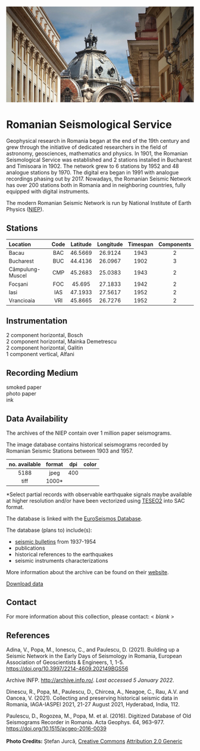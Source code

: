<!---
layout              : page
show_meta           : false
title               : "Romanian Seismological Service"
subheadline         : "Romania"
teaser              : "More information about this network"
header:
   image_fullwidth  : "Bucharest_-_Smârdan_Street_(28547822606)_downsample.jpg"
permalink           : "/organizations/romania"
breadcrumb          : true
--->

![some dummy txt](../../images/Bucharest_downsample.jpg)

# Romanian Seismological Service
Geophysical research in Romania began at the end of the 19th century and grew through the initiative of dedicated researchers in the field of astronomy, geosciences, mathematics and physics.  In 1901, the Romanian Seismological Service was established and 2 stations installed in Bucharest and Timisoara in 1902. The network grew to 6 stations by 1952 and 48 analogue stations by 1970. The digital era began in 1991 with analogue recordings phasing out by 2017. Nowadays, the Romanian Seismic Network has over 200 stations both in Romania and in neighboring countries, fully equipped with digital instruments.

The modern Romanian Seismic Network is run by National Institute of Earth Physics ([NIEP](http://www.infp.ro/)).

## Stations

**Location** | **Code** | **Latitude** | **Longitude** | **Timespan** | **Components**
| :--- | :---: | :---: | :---: | :---: | :---:
Bacau | BAC | 46.5669 | 26.9124 | 1943 |2
Bucharest | BUC | 44.4136 | 26.0967 | 1902 |3
Câmpulung-Muscel | CMP | 45.2683 | 25.0383 | 1943 |2
Focșani | FOC | 45.695 | 27.1833 | 1942 |2
Iasi | IAS | 47.1933 | 27.5617 | 1952 |2
Vrancioaia | VRI | 45.8665 | 26.7276 | 1952 |2

## Instrumentation
2 component horizontal, Bosch  
2 component horizontal, Mainka Demetrescu  
2 component horizontal, Galitin  
1 component vertical, Alfani  


## Recording Medium
smoked paper  
photo paper  
ink

## Data Availability
The archives of the NIEP contain over 1 million paper seismograms.

The image database contains historical seismograms recorded by Romanian Seismic Stations between 1903 and 1957.


**no. available** | **format** | **dpi** | **color**
| :---: | :---: | :---: | :---:
5188 | jpeg| 400 |
| tiff | 1000* |

*Select partial records with observable earthquake signals maybe available at higher resolution and/or have been vectorized using [TESEO2](http://teseo.rm.ingv.it/) into SAC format.

The database is linked with the [EuroSeismos Database](http://storing.ingv.it/es_web/). <!--Broken link-->

The database (plans to) include(s):
* [seismic bulletins](http://archive.infp.ro/buletine.php) from 1937-1954
* publications
* historical references to the earthquakes
* seismic instruments characterizations

More information about the archive can be found on their [website](http://archive.infp.ro).

[Download data](http://archive.infp.ro/date.php)

## Contact
For more information about this collection, please contact: \< *blank* \>

## References

Adina, V., Popa, M., Ionescu, C., and Paulescu, D. (2021). Building up a Seismic Network in the Early Days of Seismology in Romania, European Association of Geoscientists &amp; Engineers, 1, 1-5. https://doi.org/10.3997/2214-4609.202149BGS56

Archive INFP. http://archive.infp.ro/. *Last accessed 5 January 2022*.

Dinescu, R., Popa, M., Paulescu, D., Chircea, A., Neagoe, C., Rau, A.V. and Oancea, V. (2021). Collecting and preserving historical seismic data in Romania, IAGA-IASPEI 2021, 21-27 August 2021, Hyderabad, India, 112.

Paulescu, D., Rogozea, M., Popa, M. et al. (2016). Digitized Database of Old Seismograms Recorder in Romania. Acta Geophys. 64, 963–977. https://doi.org/10.1515/acgeo-2016-0039
<br>
<br>
**Photo Credits:** Ștefan Jurcă, [Creative Commons](https://en.wikipedia.org/wiki/en:Creative_Commons) [Attribution 2.0 Generic](https://creativecommons.org/licenses/by/2.0/deed.en)
